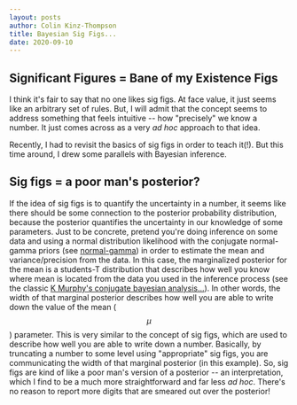 ```yaml
---
layout: posts
author: Colin Kinz-Thompson
title: Bayesian Sig Figs...
date: 2020-09-10
---
```


## Significant Figures = Bane of my Existence  Figs
I think it's fair to say that no one likes sig figs. At face value, it just seems like an arbitrary set of rules. But, I will admit that the concept seems to address something that feels intuitive -- how "precisely" we know a number. It just comes across as a very *ad hoc* approach to that idea.

Recently, I had to revisit the basics of sig figs in order to teach it(!). But this time around, I drew some parallels with Bayesian inference.

## Sig figs = a poor man's posterior?
If the idea of sig figs is to quantify the uncertainty in a number, it seems like there should be some connection to the posterior probability distribution, because the posterior quantifies the uncertainty in our knowledge of some parameters. Just to be concrete, pretend you're doing inference on some data and using a normal distribution likelihood with the conjugate normal-gamma priors (see [normal-gamma](https://en.wikipedia.org/wiki/Normal-gamma_distribution)) in order to estimate the mean and variance/precision from the data. In this case, the marginalized posterior for the mean is a students-T distribution that describes how well you know where mean is located from the data you used in the inference process (see the classic [K Murphy's conjugate bayesian analysis...](https://www.cs.ubc.ca/~murphyk/Papers/bayesGauss.pdf])). In other words, the width of that marginal posterior describes how well you are able to write down the value of the mean ($$\mu$$) parameter. This is very similar to the concept of sig figs, which are used to describe how well you are able to write down a number. Basically, by truncating a number to some level using "appropriate" sig figs, you are communicating the width of that marginal posterior (in this example). So, sig figs are kind of like a poor man's version of a posterior -- an interpretation, which I find to be a much more straightforward and far less *ad hoc*. There's no reason to report more digits that are smeared out over the posterior!
